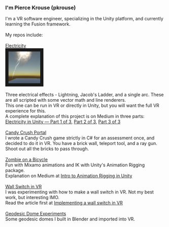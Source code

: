 ### I'm Pierce Krouse (pkrouse)

<!--
**pkrouse/pkrouse** is a ✨ _special_ ✨ repository because its `README.md` (this file) appears on your GitHub profile.

Here are some ideas to get you started:

- 🔭 I’m currently working on ...
- 🌱 I’m currently learning ...
- 👯 I’m looking to collaborate on ...
- 🤔 I’m looking for help with ...
- 💬 Ask me about ...
- 📫 How to reach me: ...
- 😄 Pronouns: ...
- ⚡ Fun fact: ...
-->
I'm a VR software engineer, specializing in the Unity platform, and currently learning the Fusion framework.<br><br>
My repos include:<br><br>
[Electricity](https://github.com/pkrouse/Electricity)<br>
<img src="images/Lightning1.png" width="100" height="100" border="10"/>

Three electrical effects - Lightning, Jacob's Ladder, and a single arc.  These are all scripted with some vector math and line renderers.<br>
This one can be run in VR or directly in Unity, but you will want the full VR experience for this.<br>
A complete explanation of this project is on Medium in three parts:<br>
[Electricity in Unity — Part 1 of 3](https://medium.com/@pierce.krouse/electricity-in-unity-part-1-of-3-3424380f7b51), 
[Part 2 of 3](https://medium.com/@pierce.krouse/electricity-in-unity-part-2-of-3-2ba17f68097d), 
[Part 3 of 3](https://medium.com/@pierce.krouse/electricity-in-unity-part-3-of-3-522f923a516a)<br><br>
[Candy Crush Portal](https://github.com/pkrouse/CandyCrushPortal)<br>
I wrote a Candy Crush game strictly in C# for an assessment once, and decided to do it in VR. You have a brick wall, teleport tool, and a ray gun.<br>
Shoot out all the bricks to pass through.<br><br>
[Zombie on a Bicycle](https://github.com/pkrouse/ZombieOnABicycle)<br>
Fun with Mixamo animations and IK with Unity's Animation Rigging package.<br>
Explanation on Medium at [Intro to Animation Rigging in Unity](https://medium.com/@pierce.krouse/intro-to-animation-rigging-in-unity-71499d70e595)<br><br>
[Wall Switch in VR](https://github.com/pkrouse/WallSwitchInVR)<br>
I was experimenting with how to make a wall switch in VR.  Not my best work, but interesting IMO.<br>
Read the article first at [Implementing a wall switch in VR](https://medium.com/@pierce.krouse/implementing-a-wall-switch-in-vr-869b64885e49)<br><br>
[Geodesic Dome Experiments](https://github.com/pkrouse/DomeExperiments)<br>
Some geodesic domes I built in Blender and imported into VR.<br>

